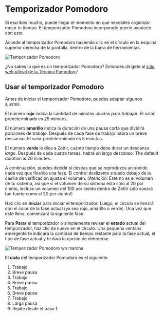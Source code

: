 # Temporizador Pomodoro

Si escribes mucho, puede llegar el momento en que necesites organizar mejor tu tiempo. El temporizador Pomodoro incorporado puede ayudarte con esto.

Accede al temporizador Pomodoro haciendo clic en el círculo en la esquina superior derecha de la pantalla, dentro de la barra de herramientas.

![Temporizador Pomodoro](../img/pomodoro_init.png)

¿No sabes lo que es un temporizador Pomodoro? Entonces dirígete al [sitio web oficial de la Técnica Pomodoro](https://francescocirillo.com/pages/pomodoro-technique)!

## Usar el temporizador Pomodoro

Antes de iniciar el temporizador Pomodoro, puedes adaptar algunos ajustes.

El número **rojo** indica la cantidad de minutos usados para _trabajar_. El valor predeterminado es 25 minutos.

El número **amarillo** indica la duración de una pausa corta que dividirá porciones de trabajo. Después de cada fase de trabajo habrá un breve descanso. El valor predeterminado es 5 minutos.

El número **verde** le dice a Zettlr, cuánto tiempo debe durar un descanso _largo_. Después de cada cuatro tareas, habrá un largo descanso. The default duration is 20 minutes.

A continuación, puedes decidir si deseas que se reproduzca un sonido cada vez que finalice una fase. El control deslizante situado debajo de la casilla de verificación ajusta el volumen. (_Atención_: Este no es el volumen de tu sistema, así que si el volumen de su sistema está sólo al 20 por ciento, incluso un volumen del 100 por ciento dentro de Zettlr sólo sonará tan fuerte como el 20 por ciento!)

Haz clic en **Iniciar** para iniciar el temporizador. Luego, el círculo se llenará con el color de la fase actual (ya sea rojo, amarillo o verde). Una vez que esté lleno, comenzará la siguiente fase.

Para **Parar** el temporizador o simplemente revisar el **estado** actual del temporizador, haz clic de nuevo en el círculo. Una pequeña ventana emergente te indicará la cantidad de tiempo restante para la fase actual, el tipo de fase actual y te dará la opción de detenerse.

![Temporizador Pomodoro wn marcha](../img/pomodoro_init.png)

El **ciclo** del temporizador Pomodoro es el siguiente:

1. Trabajo
2. Breve pausa
3. Trabajo
4. Breve pausa
5. Trabajo
6. Breve pausa
7. Trabajo
8. Larga pausa
9. Repite desde el paso 1.
